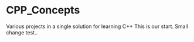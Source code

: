 # CPP_Concepts
Various projects in a single solution for learning C++
This is our start.
Small change test..
